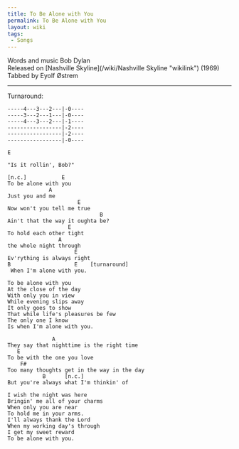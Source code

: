 ```yaml
---
title: To Be Alone with You
permalink: To Be Alone with You
layout: wiki
tags:
 - Songs
---
```


Words and music Bob Dylan  
Released on [Nashville Skyline](/wiki/Nashville Skyline "wikilink") (1969)  
Tabbed by Eyolf Østrem

* * * * *

Turnaround:

    -----4---3---2---|-0----
    -----3---2---1---|-0----
    -----4---3---2---|-1----
    -----------------|-2----
    -----------------|-2----
    -----------------|-0----

    E

    "Is it rollin', Bob?"

    [n.c.]           E
    To be alone with you
                 A
    Just you and me
                          E
    Now won't you tell me true
                                 B
    Ain't that the way it oughta be?
                       E
    To hold each other tight
                    A
    the whole night through
                         E
    Ev'rything is always right
    B                    E    [turnaround]
     When I'm alone with you.

    To be alone with you
    At the close of the day
    With only you in view
    While evening slips away
    It only goes to show
    That while life's pleasures be few
    The only one I know
    Is when I'm alone with you.

                  A
    They say that nighttime is the right time
       E
    To be with the one you love
        F#
    Too many thoughts get in the way in the day
               B      [n.c.]
    But you're always what I'm thinkin' of

    I wish the night was here
    Bringin' me all of your charms
    When only you are near
    To hold me in your arms.
    I'll always thank the Lord
    When my working day's through
    I get my sweet reward
    To be alone with you.
